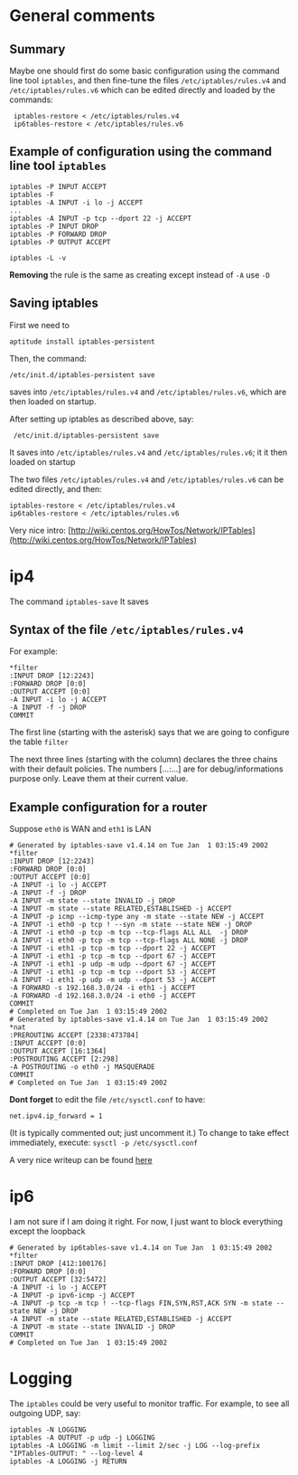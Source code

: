 # General comments

## Summary

Maybe one should first do some basic configuration using the command line tool `iptables`, and then
fine-tune the files  `/etc/iptables/rules.v4` and `/etc/iptables/rules.v6` which can be edited 
directly and loaded by the commands:

     iptables-restore < /etc/iptables/rules.v4
     ip6tables-restore < /etc/iptables/rules.v6

## Example of configuration using the command line tool `iptables`

    iptables -P INPUT ACCEPT
    iptables -F
    iptables -A INPUT -i lo -j ACCEPT
    ...
    iptables -A INPUT -p tcp --dport 22 -j ACCEPT
    iptables -P INPUT DROP
    iptables -P FORWARD DROP
    iptables -P OUTPUT ACCEPT

    iptables -L -v

__Removing__ the rule is the same as creating except instead of `-A` use `-D`

## Saving iptables

First we need to 

    aptitude install iptables-persistent

Then, the command:

    /etc/init.d/iptables-persistent save

saves into  `/etc/iptables/rules.v4` and `/etc/iptables/rules.v6`, which are then loaded on startup.

After setting up iptables as described above, say:

     /etc/init.d/iptables-persistent save

It saves into  `/etc/iptables/rules.v4` and `/etc/iptables/rules.v6`; it it then loaded on startup

The two files  `/etc/iptables/rules.v4` and `/etc/iptables/rules.v6` can be edited directly, and then:

    iptables-restore < /etc/iptables/rules.v4
    ip6tables-restore < /etc/iptables/rules.v6

Very nice intro: [http://wiki.centos.org/HowTos/Network/IPTables](http://wiki.centos.org/HowTos/Network/IPTables)

# ip4

The command `iptables-save` It saves

## Syntax of the file `/etc/iptables/rules.v4`

For example:

    *filter
    :INPUT DROP [12:2243]
    :FORWARD DROP [0:0]
    :OUTPUT ACCEPT [0:0]
    -A INPUT -i lo -j ACCEPT
    -A INPUT -f -j DROP
    COMMIT


The first line (starting with the asterisk) says that we are going to configure the table `filter`

The next three lines (starting with the column) declares the three chains with their default policies.
The numbers \[...:...\] are for debug/informations purpose only. Leave them at their current value.

## Example configuration for a router

Suppose `eth0` is WAN and `eth1` is LAN

    # Generated by iptables-save v1.4.14 on Tue Jan  1 03:15:49 2002
    *filter
    :INPUT DROP [12:2243]
    :FORWARD DROP [0:0]
    :OUTPUT ACCEPT [0:0]
    -A INPUT -i lo -j ACCEPT
    -A INPUT -f -j DROP
    -A INPUT -m state --state INVALID -j DROP
    -A INPUT -m state --state RELATED,ESTABLISHED -j ACCEPT
    -A INPUT -p icmp --icmp-type any -m state --state NEW -j ACCEPT
    -A INPUT -i eth0 -p tcp ! --syn -m state --state NEW -j DROP
    -A INPUT -i eth0 -p tcp -m tcp --tcp-flags ALL ALL  -j DROP
    -A INPUT -i eth0 -p tcp -m tcp --tcp-flags ALL NONE -j DROP
    -A INPUT -i eth1 -p tcp -m tcp --dport 22 -j ACCEPT
    -A INPUT -i eth1 -p tcp -m tcp --dport 67 -j ACCEPT
    -A INPUT -i eth1 -p udp -m udp --dport 67 -j ACCEPT
    -A INPUT -i eth1 -p tcp -m tcp --dport 53 -j ACCEPT
    -A INPUT -i eth1 -p udp -m udp --dport 53 -j ACCEPT
    -A FORWARD -s 192.168.3.0/24 -i eth1 -j ACCEPT
    -A FORWARD -d 192.168.3.0/24 -i eth0 -j ACCEPT
    COMMIT
    # Completed on Tue Jan  1 03:15:49 2002
    # Generated by iptables-save v1.4.14 on Tue Jan  1 03:15:49 2002
    *nat
    :PREROUTING ACCEPT [2338:473784]
    :INPUT ACCEPT [0:0]
    :OUTPUT ACCEPT [16:1364]
    :POSTROUTING ACCEPT [2:298]
    -A POSTROUTING -o eth0 -j MASQUERADE
    COMMIT
    # Completed on Tue Jan  1 03:15:49 2002

__Dont forget__ to edit the file `/etc/sysctl.conf` to have:

    net.ipv4.ip_forward = 1

(It is typically commented out; just uncomment it.)
To change to take effect immediately, execute: `sysctl -p /etc/sysctl.conf`

A very nice writeup can be found [here](http://www.karlrupp.net/en/computer/nat_tutorial)

# ip6

I am not sure if I am doing it right. For now, I just want to block everything except the loopback

    # Generated by ip6tables-save v1.4.14 on Tue Jan  1 03:15:49 2002
    *filter
    :INPUT DROP [412:100176]
    :FORWARD DROP [0:0]
    :OUTPUT ACCEPT [32:5472]
    -A INPUT -i lo -j ACCEPT
    -A INPUT -p ipv6-icmp -j ACCEPT
    -A INPUT -p tcp -m tcp ! --tcp-flags FIN,SYN,RST,ACK SYN -m state --state NEW -j DROP
    -A INPUT -m state --state RELATED,ESTABLISHED -j ACCEPT
    -A INPUT -m state --state INVALID -j DROP
    COMMIT
    # Completed on Tue Jan  1 03:15:49 2002

# Logging

The `iptables` could be very useful to monitor traffic. For example, to see all outgoing UDP, say:

    iptables -N LOGGING
    iptables -A OUTPUT -p udp -j LOGGING
    iptables -A LOGGING -m limit --limit 2/sec -j LOG --log-prefix "IPTables-OUTPUT: " --log-level 4
    iptables -A LOGGING -j RETURN

